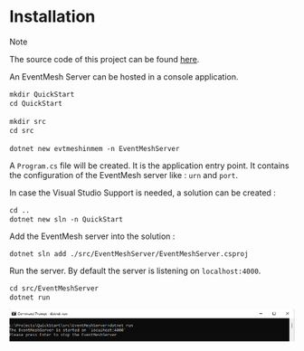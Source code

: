 # Installation

> [!NOTE]
> The source code of this project can be found [here](https://github.com/simpleidserver/FaasNet/tree/master/samples/EventMeshServerInMemory).

An EventMesh Server can be hosted in a console application.

```
mkdir QuickStart
cd QuickStart

mkdir src
cd src

dotnet new evtmeshinmem -n EventMeshServer
```

A `Program.cs` file will be created. It is the application entry point. It contains the configuration of the EventMesh server like : `urn` and `port`.

In case the Visual Studio Support is needed, a solution can be created :

```
cd ..
dotnet new sln -n QuickStart
```

Add the EventMesh server into the solution :

```
dotnet sln add ./src/EventMeshServer/EventMeshServer.csproj
```

Run the server. By default the server is listening on `localhost:4000`.

```
cd src/EventMeshServer
dotnet run
```

![Architecture](images/installation-1.png)